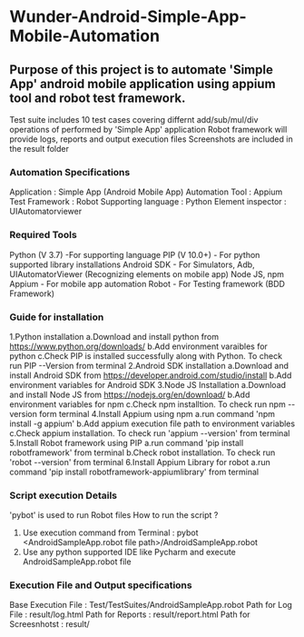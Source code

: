 # Wunder-Android-Simple-App-Mobile-Automation
  
## Purpose of this project is to automate 'Simple App' android mobile application using appium tool and robot test framework.
   Test suite includes 10 test cases covering differnt add/sub/mul/div operations of performed by 'Simple App' application
   Robot framework will provide logs, reports and output execution files
   Screenshots are included in the result folder

### Automation Specifications ###
 Application : Simple App (Android Mobile App)
 Automation Tool : Appium
 Test Framework : Robot
 Supporting language : Python
 Element inspector : UIAutomatorviewer

### Required Tools ###
 Python (V 3.7) -For supporting language
 PIP (V 10.0+) - For python supported library installations
 Android SDK - For Simulators, Adb, UIAutomatorViewer (Recognizing elements on mobile app)
 Node JS, npm 
 Appium - For mobile app automation
 Robot - For Testing framework (BDD Framework)
 
### Guide for installation ###
 1.Python installation
  a.Download and install python from https://www.python.org/downloads/
  b.Add environment varaibles for python
  c.Check PIP is installed successfully along with Python. To check run PIP --Version from terminal
 2.Android SDK installation
  a.Download and install Android SDK from https://developer.android.com/studio/install
  b.Add environment variables for Android SDK
 3.Node JS Installation
  a.Download and install Node JS from https://nodejs.org/en/download/
  b.Add environment variables for npm
  c.Check npm installtion. To check run npm --version form terminal
 4.Install Appium using npm
  a.run command 'npm install -g appium'
  b.Add appium execution file path to environment variables
  c.Check appium installation. To check run 'appium --version' from terminal
 5.Install Robot framework using PIP
  a.run command 'pip install robotframework' from terminal
  b.Check robot installation. To check run 'robot --version' from terminal
 6.Install Appium Library for robot
  a.run command 'pip install robotframework-appiumlibrary' from terminal
  
 
### Script execution Details ###
 'pybot' is used to run Robot files
 How to run the script ?
 1. Use execution command from Terminal : pybot <AndroidSampleApp.robot file path>/AndroidSampleApp.robot
 2. Use any python supported IDE like Pycharm and execute AndroidSampleApp.robot file

### Execution File and Output specifications ###
 Base Execution File : Test/TestSuites/AndroidSampleApp.robot
 Path for Log File : result/log.html
 Path for Reports : result/report.html
 Path for Screesnhotst : result/


